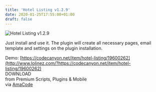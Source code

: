 ```yaml
---
title: 'Hotel Listing v1.2.9'
date: 2020-01-25T17:55:00+01:00
draft: false
---
```


![Hotel Listing v1.2.9](http://www.codelist.cc/uploads/posts/2018-11/1543131040_hotel-listing.jpg "Hotel Listing v1.2.9")  
  
Just install and use it. The plugin will create all necessary pages, email template and settings on the plugin installation.  
  
Demo: [https://codecanyon.net/item/hotel-listing/19600262](http://www.lolinez.com/?https://codecanyon.net/item/hotel-listing/19600262)  
DOWNLOAD  
from Premium Scripts, Plugins & Mobile  
via [AmaCode](https://amazcode.ooo)